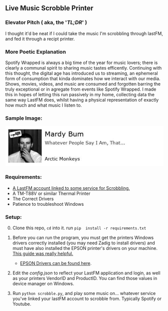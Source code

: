 ## Live Music Scrobble Printer

### Elevator Pitch ( aka, the '*TL;DR*' )

I thought it'd be neat if I could take the music I'm scrobbling through lastFM, and fed it through a recipt printer. 

### More Poetic Explanation

Spotify Wrapped is always a big time of the year for music lovers; there is clearly a communal spirit to sharing music tastes efficently. Continuing with this thought, the digital age has introduced us to streaming, an ephemeral form of consumption that kinda dominates how we interact with our media. Shows, movies, videos, and music are consumed and forgotten barring the truly exceptional or in agregate from events like Spotify Wrapped. I made this in hopes of letting this run passively in my home, collecting data the same way LastFM does, whilst having a physical representation of exactly how much and what music I listen to.

### Sample Image:
![Sample Entry](album_example.jpeg)

### Requirements:

- [A LastFM account linked to some service for Scrobbling.](https://www.last.fm/about/trackmymusic)
- A TM-T88V or similar Thermal Printer
- The Correct Drivers
- Patience to troubleshoot Windows

### Setup:
 
0) Clone this repo, `cd` into it. run `pip  install -r requirements.txt`

1) Before you can run the program, you must get the printers Windows drivers correctly installed (you may need Zadig to install drivers) and must have also installed the EPSON printer's drivers on your machine. [This guide was really helpful.](https://nyorikakar.medium.com/printing-with-python-and-epson-pos-printer-fbd17e127b6c)

    - [EPSON Drivers can be found here](https://epson.com/Support/Point-of-Sale/OmniLink-Printers/Epson-TM-T88VI-Series/s/SPT_C31CE94061?review-filter=Windows+10+64-bit).

2) Edit the *config.json* to reflect your LastFM application and login, as well as your printers VendorID and ProductID. You can find those values in device manager on Windows.

3) Run `python scrobble.py`, and play some music on... whatever service you've linked your lastFM account to scrobble from. Typically Spotify or Youtube.
